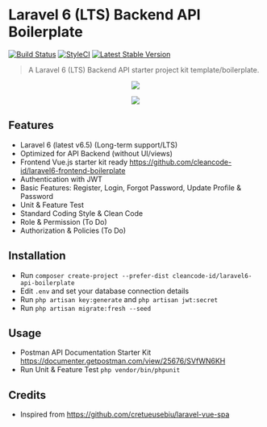 # Laravel 6 (LTS) Backend API Boilerplate

[![Build Status](https://travis-ci.org/cleancode-id/laravel6-api-boilerplate.svg?branch=master)](https://travis-ci.org/cleancode-id/laravel6-api-boilerplate)
[![StyleCI](https://github.styleci.io/repos/206861599/shield?branch=master)](https://github.styleci.io/repos/206861599)
[![Latest Stable Version](https://poser.pugx.org/cleancode-id/laravel6-api-boilerplate/v/stable)](https://packagist.org/packages/cleancode-id/laravel6-api-boilerplate)

> A Laravel 6 (LTS) Backend API starter project kit template/boilerplate.

<p align="center">
<img src="https://i.imgur.com/Q42XOKH.png">
</p>

<p align="center">
<img src="https://i.imgur.com/Pc2f4PG.png">
</p>

## Features

- Laravel 6 (latest v6.5) (Long-term support/LTS)
- Optimized for API Backend (without UI/views)
- Frontend Vue.js starter kit ready https://github.com/cleancode-id/laravel6-frontend-boilerplate 
- Authentication with JWT
- Basic Features: Register, Login, Forgot Password, Update Profile & Password
- Unit & Feature Test
- Standard Coding Style & Clean Code
- Role & Permission (To Do)
- Authorization & Policies (To Do)

## Installation

- Run `composer create-project --prefer-dist cleancode-id/laravel6-api-boilerplate`
- Edit `.env` and set your database connection details
- Run `php artisan key:generate` and `php artisan jwt:secret`
- Run `php artisan migrate:fresh --seed`

## Usage
- Postman API Documentation Starter Kit https://documenter.getpostman.com/view/25676/SVfWN6KH
- Run Unit & Feature Test `php vendor/bin/phpunit`

## Credits
- Inspired from https://github.com/cretueusebiu/laravel-vue-spa
